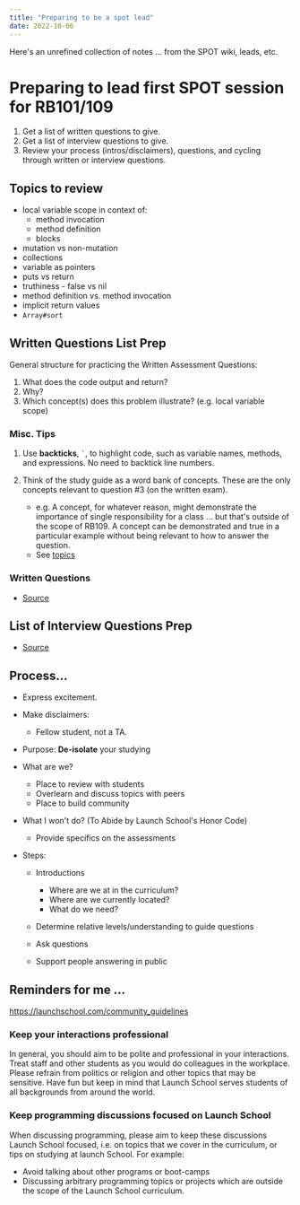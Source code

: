 ```yaml
---
title: "Preparing to be a spot lead"
date: 2022-10-06
---
```


Here's an unrefined collection of notes ... from the SPOT wiki, leads, etc.

# Preparing to lead first SPOT session for RB101/109

1. Get a list of written questions to give.
2. Get a list of interview questions to give.
3. Review your process (intros/disclaimers), questions, and cycling through written or interview questions.

## Topics to review

- local variable scope in context of:
  - method invocation
  - method definition
  - blocks
- mutation vs non-mutation
- collections
- variable as pointers
- puts vs return
- truthiness - false vs nil
- method definition vs. method invocation
- implicit return values
- `Array#sort`

## Written Questions List Prep

General structure for practicing the Written Assessment Questions:

1. What does the code output and return?
2. Why?
3. Which concept(s) does this problem illustrate? (e.g. local variable scope)

### Misc. Tips

1. Use **backticks**, `` ` ``, to highlight code, such as variable names, methods, and expressions. No need to backtick line numbers.
2. Think of the study guide as a word bank of concepts. These are the only concepts relevant to question #3 (on the written exam).

    - e.g. A concept, for whatever reason, might demonstrate the importance of single responsibility for a class ... but that's outside of the scope of RB109. A concept can be demonstrated and true in a particular example without being relevant to how to answer the question.
    - See [topics](#topics-to-review)

### Written Questions

- [Source](https://fine-ocean-68c.notion.site/RB101-934e6196044d425f9b2f23830ead6534?p=91bcc598a24d4ad6aadad86802e7412b&pm=s)



## List of Interview Questions Prep

- [Source](https://docs.google.com/document/d/1usQUJQFr6PGVo3ZWgMi3nVtDRdeUuOUNRtZPtSKkYuE/edit)


## Process...

- Express excitement.
- Make disclaimers:
  - Fellow student, not a TA.
- Purpose: **De-isolate** your studying
- What are we?
  - Place to review with students
  - Overlearn and discuss topics with peers
  - Place to build community

- What I won't do? (To Abide by Launch School's Honor Code)
  - Provide specifics on the assessments

- Steps:
  - Introductions
    - Where are we at in the curriculum?
    - Where are we currently located?
    - What do we need?
  - Determine relative levels/understanding to guide questions

  - Ask questions
  - Support people answering in public





## Reminders for me ...
https://launchschool.com/community_guidelines
###  Keep your interactions professional

In general, you should aim to be polite and professional in your interactions.
Treat staff and other students as you would do colleagues in the workplace.
Please refrain from politics or religion and other topics that may be sensitive.
Have fun but keep in mind that Launch School serves students of all backgrounds from around the world.

### Keep programming discussions focused on Launch School

When discussing programming, please aim to keep these discussions Launch School focused, i.e. on topics that we cover in the curriculum, or tips on studying at launch School. For example:
- Avoid talking about other programs or boot-camps
- Discussing arbitrary programming topics or projects which are outside the scope of the Launch School curriculum.
